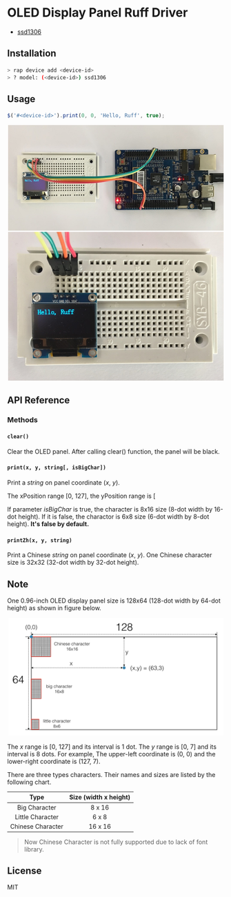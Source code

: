 # OLED Display Panel Ruff Driver

- [ssd1306](https://rap.ruff.io/devices/ssd1306)

## Installation

```sh
> rap device add <device-id>
> ? model: (<device-id>) ssd1306
```

## Usage

```js
$('#<device-id>').print(0, 0, 'Hello, Ruff', true);
```

<div align="center">    
<img src="https://raw.githubusercontent.com/young-mu/ruff-drivers/master/ssd1306/res/demo_1.jpg" width = "500" height = "245" alt="DEMO_1" />
</div>

<div align="center">    
<img src="https://raw.githubusercontent.com/young-mu/ruff-drivers/master/ssd1306/res/demo_2.jpg" width = "500" height = "345" alt="DEMO_2" />
</div>

## API Reference

### Methods

#### `clear()`

Clear the OLED panel. After calling clear() function, the panel will be black.

#### `print(x, y, string[, isBigChar])`

Print a *string* on panel coordinate (*x*, *y*).

The xPosition range [0, 127], the yPosition range is [

If parameter *isBigChar* is true, the character is 8x16 size (8-dot width by 16-dot height). If it is false, the charactor is 6x8 size (6-dot width by 8-dot height). **It's false by default.**

#### `printZh(x, y, string)`

Print a Chinese *string* on panel coordinate (*x*, *y*). One Chinese character size is 32x32 (32-dot width by 32-dot height).

## Note

One 0.96-inch OLED display panel size is 128x64 (128-dot width by 64-dot height) as shown in figure below.

<div align="center">    
<img src="https://raw.githubusercontent.com/young-mu/ruff-drivers/master/ssd1306/res/note.png" width = "500" height = "274" alt="NOTE" />
</div>

The *x* range is [0, 127] and its interval is 1 dot. The *y* range is [0, 7] and its interval is 8 dots. For example, The upper-left coordinate is (0, 0) and the lower-right coordinate is (127, 7).

There are three types characters. Their names and sizes are listed by the following chart.

Type  | Size (width x height)
:-------------: | :-------------:
Big Character | 8 x 16
Little Character | 6 x 8
Chinese Character | 16 x 16

> Now Chinese Character is not fully supported due to lack of font library.

## License

MIT
